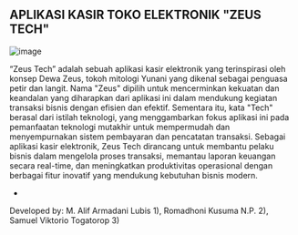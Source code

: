 ## APLIKASI KASIR TOKO ELEKTRONIK "ZEUS TECH"
![image](https://github.com/user-attachments/assets/08110ce2-decf-4363-ad2d-9db25110609d)

“Zeus Tech” adalah sebuah aplikasi kasir elektronik yang terinspirasi oleh konsep Dewa Zeus, tokoh mitologi Yunani yang dikenal sebagai penguasa petir dan langit. Nama "Zeus" dipilih untuk mencerminkan kekuatan dan keandalan yang diharapkan dari aplikasi ini dalam mendukung kegiatan transaksi bisnis dengan efisien dan efektif. Sementara itu, kata "Tech" berasal dari istilah teknologi, yang menggambarkan fokus aplikasi ini pada pemanfaatan teknologi mutakhir untuk mempermudah dan menyempurnakan sistem pembayaran dan pencatatan transaksi. Sebagai aplikasi kasir elektronik, Zeus Tech dirancang untuk membantu pelaku bisnis dalam mengelola proses transaksi, memantau laporan keuangan secara real-time, dan meningkatkan produktivitas operasional dengan berbagai fitur inovatif yang mendukung kebutuhan bisnis modern.

-
Developed by:
M. Alif Armadani Lubis 1), Romadhoni Kusuma N.P. 2), Samuel Viktorio Togatorop 3)
